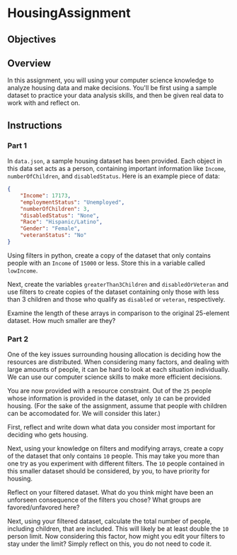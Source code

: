 # HousingAssignment

## Objectives

## Overview

In this assignment, you will using your computer science knowledge to analyze housing data and make decisions.
You'll be first using a sample dataset to practice your data analysis skills, and then be given real data to work with and reflect on.

## Instructions

### Part 1

In `data.json`, a sample housing dataset has been provided. Each object in this data set acts as a person, containing important information like `Income`, `numberOfChildren`, and `disabledStatus`. Here is an example piece of data:

```json
{
    "Income": 17173, 
    "employmentStatus": "Unemployed", 
    "numberOfChildren": 3, 
    "disabledStatus": "None", 
    "Race": "Hispanic/Latino", 
    "Gender": "Female", 
    "veteranStatus": "No"
}
```
Using filters in python, create a copy of the dataset that only contains people with an `Income` of `15000` or less. Store this in a variable called `lowIncome`.

Next, create the variables `greaterThan3Children` and `disabledOrVeteran` and use filters to create copies of the dataset containing only those with less than 3 children and those who qualify as `disabled` or `veteran`, respectively.

Examine the length of these arrays in comparison to the original 25-element dataset. How much smaller are they?

### Part 2

One of the key issues surrounding housing allocation is deciding how the resources are distributed. When considering many factors, and dealing with large amounts of people, it can be hard to look at each situation individually. We can use our computer science skills to make more efficient decisions.

You are now provided with a resource constraint. Out of the `25` people whose information is provided in the dataset, only `10` can be provided housing. (For the sake of the assignment, assume that people with children can be accomodated for. We will consider this later.)

First, reflect and write down what data you consider most important for deciding who gets housing.

Next, using your knowledge on filters and modifying arrays, create a copy of the dataset that only contains `10` people. This may take you more than one try as you experiment with different filters. The `10` people contained in this smaller dataset should be considered, by you, to have priority for housing.

Reflect on your filtered dataset. What do you think might have been an unforseen consequence of the filters you chose? What groups are favored/unfavored here?

Next, using your filtered dataset, calculate the total number of people, including children, that are included. This will likely be at least double the `10` person limit. Now considering this factor, how might you edit your filters to stay under the limit? Simply reflect on this, you do not need to code it.


